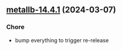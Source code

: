 

## [metallb-14.4.1](https://github.com/truecharts/charts/compare/metallb-14.4.0...metallb-14.4.1) (2024-03-07)

### Chore



- bump everything to trigger re-release